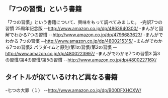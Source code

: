 ## 「7つの習慣」という書籍

「7つの習慣」という書籍について、興味をもって調べてみました。
-完訳7つの習慣 25周年記念版
--http://www.amazon.co.jp/dp/4863940300/
-まんがと図解でわかる7つの習慣
--http://www.amazon.co.jp/dp/4796683623/
-まんがでわかる 7つの習慣
--http://www.amazon.co.jp/dp/4800215315/
-まんがでわかる7つの習慣2 パラダイムと原則/第1の習慣/第2の習慣
--http://www.amazon.co.jp/dp/4800223997/
-まんがでわかる7つの習慣3 第3の習慣/第4の習慣/第5の習慣
--http://www.amazon.co.jp/dp/480022716X/


## タイトルが似ているけれど異なる書籍

-七つの大罪（１）
--http://www.amazon.co.jp/dp/B00DFXHCXW/



